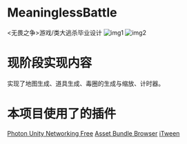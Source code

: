 # MeaninglessBattle
&lt;无畏之争>游戏/类大逃杀毕业设计
![img1](http://os7evny16.bkt.clouddn.com/MeaninglessBattle_1.jpg)
![img2](http://os7evny16.bkt.clouddn.com/MeaninglessBattle_2.jpg)

# 现阶段实现内容
实现了地图生成、道具生成、毒圈的生成与缩放、计时器。

# 本项目使用了的插件
[Photon Unity Networking Free](https://assetstore.unity.com/packages/tools/network/photon-unity-networking-free-1786)
[Asset Bundle Browser](https://assetstore.unity.com/packages/tools/utilities/asset-bundle-browser-93571)
[iTween](https://assetstore.unity.com/packages/tools/animation/itween-84)
